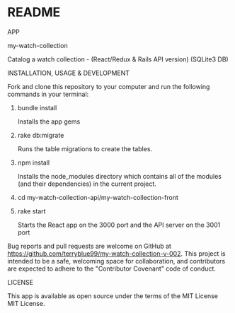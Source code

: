 # README

APP

my-watch-collection

Catalog a watch collection - (React/Redux & Rails API version) (SQLite3 DB)

INSTALLATION, USAGE & DEVELOPMENT

Fork and clone this repository to your computer and run the following commands in your terminal:

1. bundle install

    Installs the app gems

2. rake db:migrate

    Runs the table migrations to create the tables.

3. npm install

    Installs the node_modules directory which contains all of the modules (and their dependencies) in the current project.

4. cd my-watch-collection-api/my-watch-collection-front

5. rake start

    Starts the React app on the 3000 port and the API server on the 3001 port

Bug reports and pull requests are welcome on GitHub at https://github.com/terryblue99/my-watch-collection-v-002. This project is intended to be a safe, welcoming space for collaboration, and contributors are expected to adhere to the "Contributor Covenant" code of conduct.

LICENSE

This app is available as open source under the terms of the MIT License MIT License.
